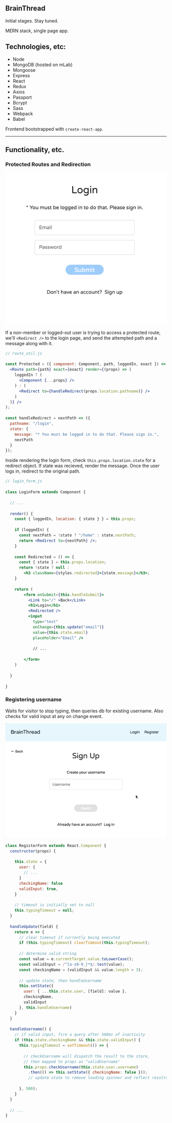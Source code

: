 ## BrainThread

Initial stages. Stay tuned.

MERN stack, single page app.

## Technologies, etc:

- Node
- MongoDB (hosted on mLab)
- Mongoose
- Express
- React
- Redux
- Axios
- Passport
- Bcrypt
- Sass
- Webpack
- Babel

Frontend bootstrapped with `create-react-app`.



---

## Functionality, etc.

### Protected Routes and Redirection

![image](docs/redirection.png)

If a non-member or logged-out user is trying to access a protected route, we'll `<Redirect />` to the login page, and send the attempted path and a message along with it. 

```jsx
// route_util.js

const Protected = ({ component: Component, path, loggedIn, exact }) => (
  <Route path={path} exact={exact} render={(props) => (
    loggedIn ? (
      <Component {...props} />
    ) : (
      <Redirect to={handleRedirect(props.location.pathname)} />
    )
  )} />
);

const handleRedirect = nextPath => ({
  pathname: "/login",
  state: {
    message: "* You must be logged in to do that. Please sign in.",
    nextPath
  }
});
```

Inside rendering the login form, check `this.props.location.state` for a redirect object. If state was recieved, render the message. Once the user logs in, redirect to the original path.

```jsx
// login_form.js

class LoginForm extends Component {

  // ...

  render() {
    const { loggedIn, location: { state } } = this.props;

    if (loggedIn) {
      const nextPath = !state ? "/home" : state.nextPath;
      return <Redirect to={nextPath} />;
    }

    const Redirected = () => {
      const { state } = this.props.location;
      return !state ? null :
        <h3 className={styles.redirected}>{state.message}</h3>;
    }

    return (
        <form onSubmit={this.handleSubmit}>
          <Link to="/" >Back</Link>
          <h1>Login</h1>
          <Redirected />
          <input 
            type="text" 
            onChange={this.update("email")} 
            value={this.state.email}
            placeholder="Email" />

            // ...
            
        </form>
    )
            
  }

}
```

### Registering username

Waits for visitor to stop typing, then queries db for existing username.
Also checks for valid input at any on change event.

![image](docs/register_username.gif)

```jsx
class RegisterForm extends React.Component {
  constructor(props) {

    this.state = {
      user: {
        // ...
      }
      checkingName: false
      validInput: true,
    }

    // timeout is initially set to null
    this.typingTimeout = null;
  }

  handleUpdate(field) {
    return e => {
      // clear timeout if currently being executed
      if (this.typingTimeout) clearTimeout(this.typingTimeout);

      // determine valid string
      const value = e.currentTarget.value.toLowerCase();
      const validInput = /^[a-z0-9_]*$/.test(value);
      const checkingName = (validInput && value.length > 3);

      // update state, then handleUsername
      this.setState({
        user: { ...this.state.user, [field]: value },
        checkingName,
        validInput
      }, this.handleUsername)
    }
  }

  handleUsername() {
    // if valid input, fire a query after 500ms of inactivity
    if (this.state.checkingName && this.state.validInput) {
      this.typingTimeout = setTimeout(() => {

        // checkUsername will dispatch the result to the store,
        // then mapped to props as "validUsername"
        this.props.checkUsername(this.state.user.username)
          .then(() => this.setState({ checkingName: false }));
          // update state to remove loading spinner and reflect results
        
      }, 500);
    }
  }

  // ...
}
```
